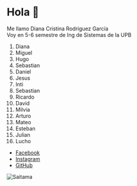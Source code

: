 # Hola :fork_and_knife:
Me llamo Diana Cristina Rodríguez García  
Voy en 5-6 semestre de Ing de Sistemas de la UPB  

1. Diana
2. Miguel
3. Hugo
4. Sebastian
5. Daniel
6. Jesus
7. Inti
8. Sebastian
9. Ricardo
10. David
11. Milvia
12. Arturo
13. Mateo
14. Esteban
15. Julian
16. Lucho

* [Facebook](https://www.facebook.com/DCRG18200)
* [Instagram](https://www.instagram.com/dcrg2000/?hl=es-la)
* [GitHub](https://github.com/DCRG18200)

![Saitama](https://tshop.r10s.com/56f/7ac/10fc/1770/5076/0a65/eb33/11b3e98312c45444889cef.jpg)